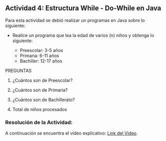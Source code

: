 ## Actividad 4: Estructura While - Do-While en Java

Para esta actividad se debió realizar un programas en Java sobre lo siguiente:

- Realice un programa que lea la edad de varios (n) niños y obtenga lo siguiente:

    - Preescolar: 3-5 años
    - Primaria: 6-11 años
    - Bachiller: 12-17 años

PREGUNTAS

1. ¿Cuántos son de Preescolar?

2. ¿Cuántos son de Primaria?

3. ¿Cuántos son de Bachillerato?

4. Total de niños procesados

### Resolución de la Actividad:

A continuación se encuentra el vídeo explicativo: [Link del Video](https://youtu.be/gCMhzk58_io "Vídeo explicativo de la Actividad 2").
